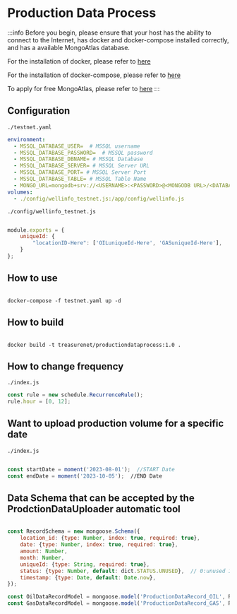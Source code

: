 # Production Data Process

:::info
Before you begin, please ensure that your host has the ability to connect to the Internet, has docker and docker-compose installed correctly, and has a available MongoAtlas database.

For the installation of docker, please refer to [here](https://docs.docker.com/engine/install/)

For the installation of docker-compose, please refer to [here](https://docs.docker.com/compose/install/)

To apply for free MongoAtlas, please refer to [here](https://www.mongodb.com/atlas)
:::

## Configuration

`./testnet.yaml`

```yaml
environment:
  - MSSQL_DATABASE_USER=  # MSSQL username
  - MSSQL_DATABASE_PASSWORD=  # MSSQL password
  - MSSQL_DATABASE_DBNAME= # MSSQL Database
  - MSSQL_DATABASE_SERVER= # MSSQL Server URL
  - MSSQL_DATABASE_PORT= # MSSQL Server Port
  - MSSQL_DATABASE_TABLE= # MSSQL Table Name
  - MONGO_URL=mongodb+srv://<USERNAME>:<PASSWORD>@<MONGODB URL>/<DATABASE>  # MONGODB INFO (It is recommended to use Mongo Atlas)
volumes:
  - ./config/wellinfo_testnet.js:/app/config/wellinfo.js

```

`./config/wellinfo_testnet.js`

```javascript

module.exports = {
    uniqueId: {
        "locationID-Here": ['OILuniqueId-Here', 'GASuniqueId-Here'],
    }
};
```

## How to use

```shell

docker-compose -f testnet.yaml up -d

```

## How to build

```shell

docker build -t treasurenet/productiondataprocess:1.0 .

```

## How to change frequency

`./index.js`

```javascript
const rule = new schedule.RecurrenceRule();
rule.hour = [0, 12];
```

## Want to upload production volume for a specific date

`./index.js`

```javascript

const startDate = moment('2023-08-01');  //START Date
const endDate = moment('2023-10-05');  //END Date
```


## Data Schema that can be accepted by the ProdctionDataUploader automatic tool

```javascript

const RecordSchema = new mongoose.Schema({
    location_id: {type: Number, index: true, required: true},
    date: {type: Number, index: true, required: true},
    amount: Number,
    month: Number,
    uniqueId: {type: String, required: true},
    status: {type: Number, default: dict.STATUS.UNUSED},  // 0:unused 1:used
    timestamp: {type: Date, default: Date.now},
});

const OilDataRecordModel = mongoose.model('ProductionDataRecord_OIL', RecordSchema);
const GasDataRecordModel = mongoose.model('ProductionDataRecord_GAS', RecordSchema);

```
